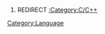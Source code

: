 1.  REDIRECT [:Category:C/C++](:Category:C/C++ "wikilink")

[Category:Language](Category:Language "wikilink")